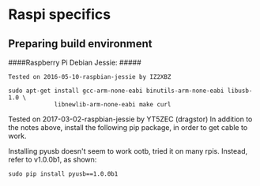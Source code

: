 # Raspi specifics #

## Preparing build environment ##

####Raspberry Pi Debian Jessie: #####

```
Tested on 2016-05-10-raspbian-jessie by IZ2XBZ

sudo apt-get install gcc-arm-none-eabi binutils-arm-none-eabi libusb-1.0 \
             libnewlib-arm-none-eabi make curl

```

Tested on 2017-03-02-raspbian-jessie by YT5ZEC (dragstor)
In addition to the notes above, install the following pip package, in order to get cable to work.

Installing pyusb doesn't seem to work ootb, tried it on many rpis. Instead, refer to v1.0.0b1, as shown:

```
sudo pip install pyusb==1.0.0b1
```
